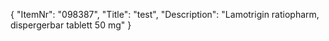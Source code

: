 {
  "ItemNr": "098387",
  "Title": "test",
  "Description": "Lamotrigin ratiopharm, dispergerbar tablett 50 mg"
}